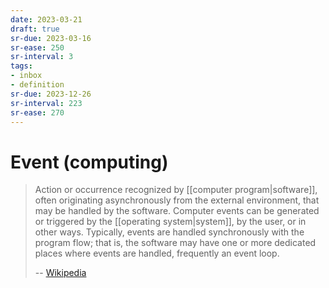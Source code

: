 ```yaml
---
date: 2023-03-21
draft: true
sr-due: 2023-03-16
sr-ease: 250
sr-interval: 3
tags:
- inbox
- definition
sr-due: 2023-12-26
sr-interval: 223
sr-ease: 270
---
```


# Event (computing)

> Action or occurrence recognized by [[computer program|software]], often
> originating asynchronously from the external environment, that may be handled
> by the software. Computer events can be generated or triggered by the
> [[operating system|system]], by the user, or in other ways. Typically, events
> are handled synchronously with the program flow; that is, the software may
> have one or more dedicated places where events are handled, frequently an
> event loop.
>
> -- [Wikipedia](<https://en.wikipedia.org/wiki/Event_(computing)>)
